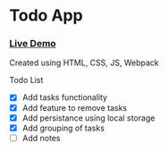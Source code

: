 # Todo App

### [Live Demo]()

Created using HTML, CSS, JS, Webpack

Todo List
- [x] Add tasks functionality
- [x] Add feature to remove tasks
- [x] Add persistance using local storage
- [x] Add grouping of tasks
- [ ] Add notes